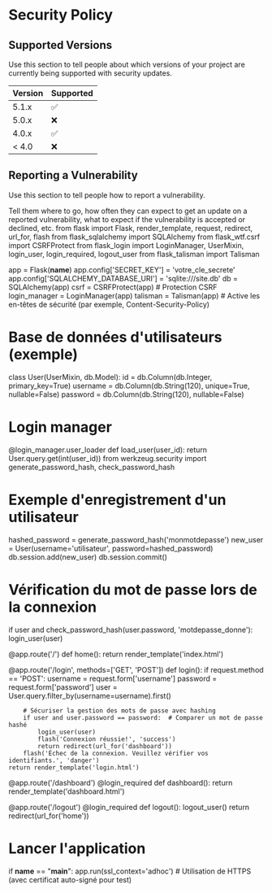 # Security Policy

## Supported Versions

Use this section to tell people about which versions of your project are
currently being supported with security updates.

| Version | Supported          |
| ------- | ------------------ |
| 5.1.x   | :white_check_mark: |
| 5.0.x   | :x:                |
| 4.0.x   | :white_check_mark: |
| < 4.0   | :x:                |

## Reporting a Vulnerability

Use this section to tell people how to report a vulnerability.

Tell them where to go, how often they can expect to get an update on a
reported vulnerability, what to expect if the vulnerability is accepted or
declined, etc.
from flask import Flask, render_template, request, redirect, url_for, flash
from flask_sqlalchemy import SQLAlchemy
from flask_wtf.csrf import CSRFProtect
from flask_login import LoginManager, UserMixin, login_user, login_required, logout_user
from flask_talisman import Talisman

app = Flask(__name__)
app.config['SECRET_KEY'] = 'votre_cle_secrete'
app.config['SQLALCHEMY_DATABASE_URI'] = 'sqlite:///site.db'
db = SQLAlchemy(app)
csrf = CSRFProtect(app)  # Protection CSRF
login_manager = LoginManager(app)
talisman = Talisman(app)  # Active les en-têtes de sécurité (par exemple, Content-Security-Policy)

# Base de données d'utilisateurs (exemple)
class User(UserMixin, db.Model):
    id = db.Column(db.Integer, primary_key=True)
    username = db.Column(db.String(120), unique=True, nullable=False)
    password = db.Column(db.String(120), nullable=False)

# Login manager
@login_manager.user_loader
def load_user(user_id):
    return User.query.get(int(user_id))
from werkzeug.security import generate_password_hash, check_password_hash

# Exemple d'enregistrement d'un utilisateur
hashed_password = generate_password_hash('monmotdepasse')
new_user = User(username='utilisateur', password=hashed_password)
db.session.add(new_user)
db.session.commit()

# Vérification du mot de passe lors de la connexion
if user and check_password_hash(user.password, 'motdepasse_donne'):
    login_user(user)

@app.route('/')
def home():
    return render_template('index.html')

@app.route('/login', methods=['GET', 'POST'])
def login():
    if request.method == 'POST':
        username = request.form['username']
        password = request.form['password']
        user = User.query.filter_by(username=username).first()
        
        # Sécuriser la gestion des mots de passe avec hashing
        if user and user.password == password:  # Comparer un mot de passe hashé
            login_user(user)
            flash('Connexion réussie!', 'success')
            return redirect(url_for('dashboard'))
        flash('Échec de la connexion. Veuillez vérifier vos identifiants.', 'danger')
    return render_template('login.html')

@app.route('/dashboard')
@login_required
def dashboard():
    return render_template('dashboard.html')

@app.route('/logout')
@login_required
def logout():
    logout_user()
    return redirect(url_for('home'))

# Lancer l'application
if __name__ == "__main__":
    app.run(ssl_context='adhoc')  # Utilisation de HTTPS (avec certificat auto-signé pour test)
